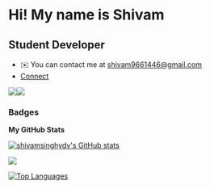 Hi! [](https://user-images.githubusercontent.com/18350557/176309783-0785949b-9127-417c-8b55-ab5a4333674e.gif)My name is Shivam
==============================================================================================================================

Student Developer
-------------

* ✉️  You can contact me at [shivam9661446@gmail.com](mailto:shivam9661446@gmail.com)
* [Connect](https://shivamsinghydv.me)

<a href="https://www.github.com/shivamsinghydv" target="_blank" rel="noreferrer"><img
src="https://img.shields.io/github/followers/shivamsinghydv?logo=github&style=for-the-badge&color=0891b2&labelColor=134e4a" /></a><a href="https://www.twitter.com/shivamsinghydv" target="_blank" rel="noreferrer"><img
src="https://img.shields.io/twitter/follow/shivamsinghydv?logo=twitter&style=for-the-badge&color=0891b2&labelColor=134e4a"
/></a>


### Badges

<b>My GitHub Stats</b>

<a href="http://www.github.com/shivamsinghydv"><img src="https://github-readme-stats.vercel.app/api?username=shivamsinghydv&show_icons=true&hide=&count_private=true&title_color=0891b2&text_color=ffffff&icon_color=0891b2&bg_color=134e4a&hide_border=true&show_icons=true" alt="shivamsinghydv's GitHub stats" /></a>

<a href="http://www.github.com/shivamsinghydv"><img src="https://github-readme-streak-stats.herokuapp.com/?user=shivamsinghydv&stroke=ffffff&background=134e4a&ring=0891b2&fire=0891b2&currStreakNum=ffffff&currStreakLabel=0891b2&sideNums=ffffff&sideLabels=ffffff&dates=ffffff&hide_border=true" /></a>

<a href="https://github.com/shivamsinghydv" align="left"><img src="https://github-readme-stats.vercel.app/api/top-langs/?username=shivamsinghydv&langs_count=10&title_color=0891b2&text_color=ffffff&icon_color=0891b2&bg_color=134e4a&hide_border=true&locale=en&custom_title=Top%20%Languages" alt="Top Languages" /></a>

